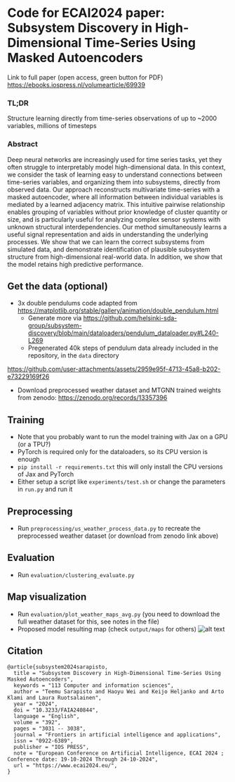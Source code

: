 # Code for ECAI2024 paper: Subsystem Discovery in High-Dimensional Time-Series Using Masked Autoencoders

Link to full paper (open access, green button for PDF) https://ebooks.iospress.nl/volumearticle/69939

### TL;DR
Structure learning directly from time-series observations of up to ~2000 variables, millions of timesteps

### Abstract
Deep neural networks are increasingly used for time series tasks, yet they often struggle to interpretably model high-dimensional data. In this context, we consider the task of learning easy to understand connections between time-series variables, and organizing them into subsystems, directly from observed data. Our approach reconstructs multivariate time-series with a masked autoencoder, where all information between individual variables is mediated by a learned adjacency matrix. This intuitive pairwise relationship enables grouping of variables without prior knowledge of cluster quantity or size, and is particularly useful for analyzing complex sensor systems with unknown structural interdependencies. Our method simultaneously learns a useful signal representation and aids in understanding the underlying processes. We show that we can learn the correct subsystems from simulated data, and demonstrate identification of plausible subsystem structure from high-dimensional real-world data. In addition, we show that the model retains high predictive performance.

## Get the data (optional)
- 3x double pendulums code adapted from https://matplotlib.org/stable/gallery/animation/double_pendulum.html
  - Generate more via https://github.com/helsinki-sda-group/subsystem-discovery/blob/main/dataloaders/pendulum_dataloader.py#L240-L269
  - Pregenerated 40k steps of pendulum data already included in the repository, in the `data` directory

https://github.com/user-attachments/assets/2959e95f-4713-45a8-b202-e73229169f26


- Download preprocessed weather dataset and MTGNN trained weights from zenodo: https://zenodo.org/records/13357396

## Training
- Note that you probably want to run the model training with Jax on a GPU (or a TPU?)
- PyTorch is required only for the dataloaders, so its CPU version is enough
- `pip install -r requirements.txt` this will only install the CPU versions of Jax and PyTorch
- Either setup a script like `experiments/test.sh` or change the parameters in `run.py` and run it

## Preprocessing
- Run `preprocessing/us_weather_process_data.py` to recreate the preprocessed weather dataset (or download from zenodo link above)

## Evaluation
- Run `evaluation/clustering_evaluate.py`

## Map visualization
- Run `evaluation/plot_weather_maps_avg.py` (you need to download the full weather dataset for this, see notes in the file)
- Proposed model resulting map (check `output/maps` for others)
![alt text](https://github.com/helsinki-sda-group/subsystem-discovery-high-dimensional-time-series-masked-autoencoders/blob/main/output/maps/Proposed_model_avg_map.png)

## Citation
```
@article{subsystem2024sarapisto,
  title = "Subsystem Discovery in High-Dimensional Time-Series Using Masked Autoencoders",
  keywords = "113 Computer and information sciences",
  author = "Teemu Sarapisto and Haoyu Wei and Keijo Heljanko and Arto Klami and Laura Ruotsalainen",
  year = "2024",
  doi = "10.3233/FAIA240844",
  language = "English",
  volume = "392",
  pages = "3031 -- 3038",
  journal = "Frontiers in artificial intelligence and applications",
  issn = "0922-6389",
  publisher = "IOS PRESS",
  note = "European Conference on Artificial Intelligence, ECAI 2024 ; Conference date: 19-10-2024 Through 24-10-2024",
  url = "https://www.ecai2024.eu/",
}
```
